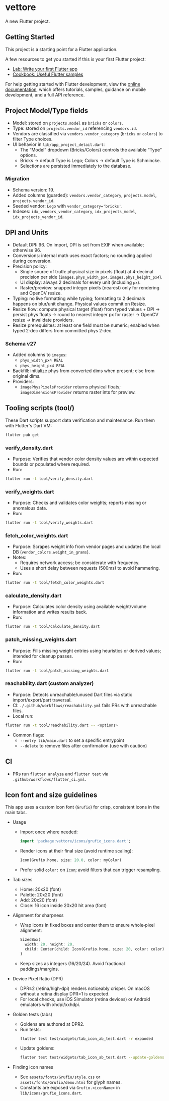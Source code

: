 # vettore

A new Flutter project.

## Getting Started

This project is a starting point for a Flutter application.

A few resources to get you started if this is your first Flutter project:

- [Lab: Write your first Flutter app](https://docs.flutter.dev/get-started/codelab)
- [Cookbook: Useful Flutter samples](https://docs.flutter.dev/cookbook)

For help getting started with Flutter development, view the
[online documentation](https://docs.flutter.dev/), which offers tutorials,
samples, guidance on mobile development, and a full API reference.

## Project Model/Type fields

- Model: stored on `projects.model` as `bricks` or `colors`.
- Type: stored on `projects.vendor_id` referencing `vendors.id`.
- Vendors are classified via `vendors.vendor_category` (`bricks` or `colors`) to filter Type choices.
- UI behavior in `lib/app_project_detail.dart`:
  - The “Model” dropdown (Bricks/Colors) controls the available “Type” options.
  - Bricks → default Type is Lego; Colors → default Type is Schmincke.
  - Selections are persisted immediately to the database.

### Migration
- Schema version: 19.
- Added columns (guarded): `vendors.vendor_category`, `projects.model`, `projects.vendor_id`.
- Seeded vendor: `Lego` with `vendor_category='bricks'`.
- Indexes: `idx_vendors_vendor_category`, `idx_projects_model`, `idx_projects_vendor_id`.

## DPI and Units

 - Default DPI: 96. On import, DPI is set from EXIF when available; otherwise 96.
 - Conversions: internal math uses exact factors; no rounding applied during conversion.
 - Precision policy:
   - Single source of truth: physical size in pixels (float) at 4‑decimal precision per side (`images.phys_width_px4`, `images.phys_height_px4`).
   - UI display: always 2 decimals for every unit (including `px`).
   - Raster/preview: snapped integer pixels (nearest) only for rendering and OpenCV resize.
 - Typing: no live formatting while typing; formatting to 2 decimals happens on blur/unit change. Physical values commit on Resize.
 - Resize flow: compute physical target (float) from typed values + DPI → persist phys floats → round to nearest integer px for raster → OpenCV resize → invalidate providers.
 - Resize prerequisites: at least one field must be numeric; enabled when typed 2‑dec differs from committed phys 2‑dec.

### Schema v27

- Added columns to `images`:
  - `phys_width_px4 REAL`
  - `phys_height_px4 REAL`
- Backfill: initialize phys from converted dims when present; else from original dims.
- Providers:
  - `imagePhysPixelsProvider` returns physical floats; `imageDimensionsProvider` returns raster ints for preview.

## Tooling scripts (tool/)

These Dart scripts support data verification and maintenance. Run them with Flutter's Dart VM:

```bash
flutter pub get
```

### verify_density.dart
- Purpose: Verifies that vendor color density values are within expected bounds or populated where required.
- Run:
```bash
flutter run -t tool/verify_density.dart
```

### verify_weights.dart
- Purpose: Checks and validates color weights; reports missing or anomalous data.
- Run:
```bash
flutter run -t tool/verify_weights.dart
```

### fetch_color_weights.dart
- Purpose: Scrapes weight info from vendor pages and updates the local DB (`vendor_colors.weight_in_grams`).
- Notes:
  - Requires network access; be considerate with frequency.
  - Uses a short delay between requests (500ms) to avoid hammering.
- Run:
```bash
flutter run -t tool/fetch_color_weights.dart
```

### calculate_density.dart
- Purpose: Calculates color density using available weight/volume information and writes results back.
- Run:
```bash
flutter run -t tool/calculate_density.dart
```

### patch_missing_weights.dart
- Purpose: Fills missing weight entries using heuristics or derived values; intended for cleanup passes.
- Run:
```bash
flutter run -t tool/patch_missing_weights.dart
```

### reachability.dart (custom analyzer)
- Purpose: Detects unreachable/unused Dart files via static import/export/part traversal.
- CI: `./.github/workflows/reachability.yml` fails PRs with unreachable files.
- Local run:
```bash
flutter run -t tool/reachability.dart -- <options>
```
- Common flags:
  - `--entry lib/main.dart` to set a specific entrypoint
  - `--delete` to remove files after confirmation (use with caution)

## CI

- PRs run `flutter analyze` and `flutter test` via `.github/workflows/flutter_ci.yml`.

## Icon font and size guidelines

This app uses a custom icon font (`Grufio`) for crisp, consistent icons in the main tabs.

- Usage
  - Import once where needed:
    ```dart
    import 'package:vettore/icons/grufio_icons.dart';
    ```
  - Render icons at their final size (avoid runtime scaling):
    ```dart
    Icon(Grufio.home, size: 20.0, color: myColor)
    ```
  - Prefer solid `color:` on `Icon`; avoid filters that can trigger resampling.

- Tab sizes
  - Home: 20x20 (font)
  - Palette: 20x20 (font)
  - Add: 20x20 (font)
  - Close: 16 icon inside 20x20 hit area (font)

- Alignment for sharpness
  - Wrap icons in fixed boxes and center them to ensure whole‑pixel alignment:
    ```dart
    SizedBox(
      width: 20, height: 20,
      child: Center(child: Icon(Grufio.home, size: 20, color: color)),
    )
    ```
  - Keep sizes as integers (16/20/24). Avoid fractional paddings/margins.

- Device Pixel Ratio (DPR)
  - DPR≥2 (retina/high‑dpi) renders noticeably crisper. On macOS without a retina display DPR=1 is expected.
  - For local checks, use iOS Simulator (retina devices) or Android emulators with xhdpi/xxhdpi.

- Golden tests (tabs)
  - Goldens are authored at DPR2.
  - Run tests:
    ```bash
    flutter test test/widgets/tab_icon_ab_test.dart -r expanded
    ```
  - Update goldens:
    ```bash
    flutter test test/widgets/tab_icon_ab_test.dart --update-goldens -r expanded
    ```

- Finding icon names
  - See `assets/fonts/Grufio/style.css` or `assets/fonts/Grufio/demo.html` for glyph names.
  - Constants are exposed via `Grufio.<iconName>` in `lib/icons/grufio_icons.dart`.
